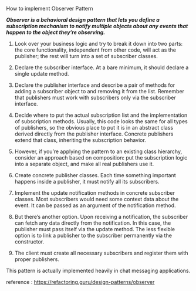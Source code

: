 How to implement Observer Pattern


<i> <b> Observer is a behavioral design pattern that lets you define a subscription mechanism to notify multiple objects about any events that happen to the object they’re observing.</i> </b>


1. Look over your business logic and try to break it down into two parts: the core functionality, independent from other code, will act as the publisher; the rest will turn into a set of subscriber classes. 
   
2. Declare the subscriber interface. At a bare minimum, it should declare a single update method.

3. Declare the publisher interface and describe a pair of methods for adding a subscriber object to and removing it from the list. Remember that publishers must work with subscribers only via the subscriber interface. 
   
4. Decide where to put the actual subscription list and the implementation of subscription methods. Usually, this code looks the same for all types of publishers, so the obvious place to put it is in an abstract class derived directly from the publisher interface. Concrete publishers extend that class, inheriting the subscription behavior. 
   
5. However, if you’re applying the pattern to an existing class hierarchy, consider an approach based on composition: put the subscription logic into a separate object, and make all real publishers use it. 
   
6. Create concrete publisher classes. Each time something important happens inside a publisher, it must notify all its subscribers. 
   
7. Implement the update notification methods in concrete subscriber classes. Most subscribers would need some context data about the event. It can be passed as an argument of the notification method. 
   
8. But there’s another option. Upon receiving a notification, the subscriber can fetch any data directly from the notification. In this case, the publisher must pass itself via the update method. The less flexible option is to link a publisher to the subscriber permanently via the constructor. 
   
9. The client must create all necessary subscribers and register them with proper publishers.


This pattern is actually implemented heavily in chat messaging applications. 

reference : https://refactoring.guru/design-patterns/observer